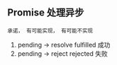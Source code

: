 ## Promise  处理异步
    承诺， 有可能实现， 有可能不实现

1. pending -> resolve  fulfilled 成功
2. pending -> reject   rejected 失败
